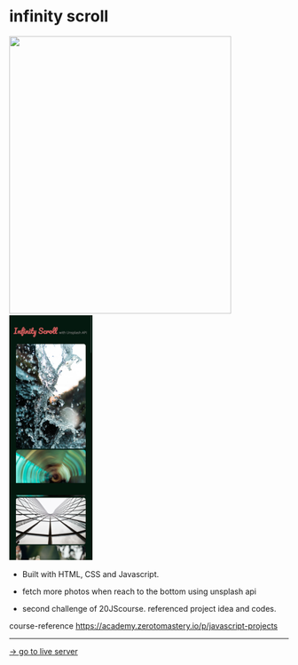 # infinity scroll 
[<img src="assets/img.png" width="400" height='500'>](https://ehdgodgka.github.io/js20-infinity-scroll/)
<img src="assets/img-mobile.png" width="150">

- Built with HTML, CSS and Javascript.
- fetch more photos when reach to the bottom using unsplash api

- second challenge of 20JScourse. referenced project idea and codes.

course-reference
https://academy.zerotomastery.io/p/javascript-projects

---

[-> go to live server](https://ehdgodgka.github.io/js20-infinity-scroll/)
